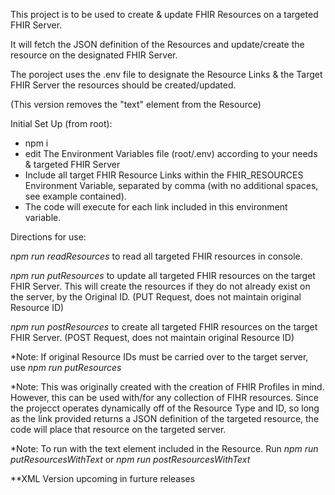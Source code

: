 This project is to be used to create & update FHIR Resources on a targeted FHIR Server.

It will fetch the JSON definition of the Resources and update/create the resource on the designated FHIR Server.

The poroject uses the .env file to designate the Resource Links & the Target FHIR Server the resources should be created/updated.

(This version removes the "text" element from the Resource)

Initial Set Up (from root):

- npm i
- edit The Environment Variables file (root/.env) according to your needs & targeted FHIR Server
- Include all target FHIR Resource Links within the FHIR_RESOURCES Environment Variable, separated by comma (with no additional spaces, see example contained).
- The code will execute for each link included in this environment variable.

Directions for use:

_npm run readResources_ to read all targeted FHIR resources in console.

_npm run putResources_ to update all targeted FHIR resources on the target FHIR Server. This will create the resources if they do not already exist on the server, by the Original ID. (PUT Request, does not maintain original Resource ID)

_npm run postResources_ to create all targeted FHIR resources on the target FHIR Server. (POST Request, does not maintain original Resource ID)

\*Note: If original Resource IDs must be carried over to the target server, use _npm run putResources_

\*Note: This was originally created with the creation of FHIR Profiles in mind. However, this can be used with/for any collection of FIHR resources. Since the projecct operates dynamically off of the Resource Type and ID, so long as the link provided returns a JSON definition of the targeted resource, the code will place that resource on the targeted server.

\*Note: To run with the text element included in the Resource. Run _npm run putResourcesWithText_ or _npm run postResourcesWithText_

\*\*XML Version upcoming in furture releases
